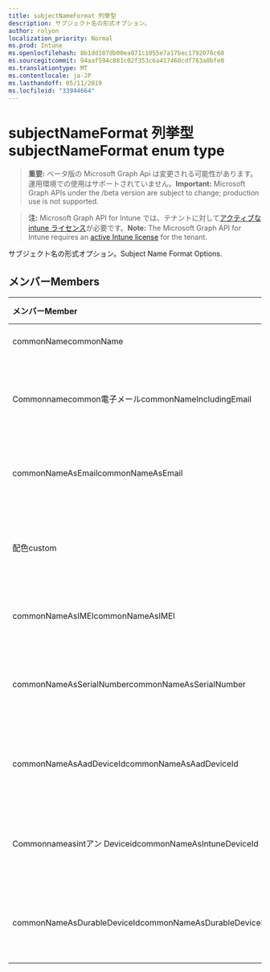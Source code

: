 ```yaml
---
title: subjectNameFormat 列挙型
description: サブジェクト名の形式オプション。
author: rolyon
localization_priority: Normal
ms.prod: Intune
ms.openlocfilehash: 8b1dd107db00ea871c1055e7a17bec1792076c68
ms.sourcegitcommit: 94aaf594c881c02f353c6a417460cdf783a0bfe0
ms.translationtype: MT
ms.contentlocale: ja-JP
ms.lasthandoff: 05/11/2019
ms.locfileid: "33944664"
---
```

# <a name="subjectnameformat-enum-type"></a><span data-ttu-id="adc15-103">subjectNameFormat 列挙型</span><span class="sxs-lookup"><span data-stu-id="adc15-103">subjectNameFormat enum type</span></span>

> <span data-ttu-id="adc15-104">**重要:** ベータ版の Microsoft Graph Api は変更される可能性があります。運用環境での使用はサポートされていません。</span><span class="sxs-lookup"><span data-stu-id="adc15-104">**Important:** Microsoft Graph APIs under the /beta version are subject to change; production use is not supported.</span></span>

> <span data-ttu-id="adc15-105">**注:** Microsoft Graph API for Intune では、テナントに対して[アクティブな intune ライセンス](https://go.microsoft.com/fwlink/?linkid=839381)が必要です。</span><span class="sxs-lookup"><span data-stu-id="adc15-105">**Note:** The Microsoft Graph API for Intune requires an [active Intune license](https://go.microsoft.com/fwlink/?linkid=839381) for the tenant.</span></span>

<span data-ttu-id="adc15-106">サブジェクト名の形式オプション。</span><span class="sxs-lookup"><span data-stu-id="adc15-106">Subject Name Format Options.</span></span>

## <a name="members"></a><span data-ttu-id="adc15-107">メンバー</span><span class="sxs-lookup"><span data-stu-id="adc15-107">Members</span></span>
|<span data-ttu-id="adc15-108">メンバー</span><span class="sxs-lookup"><span data-stu-id="adc15-108">Member</span></span>|<span data-ttu-id="adc15-109">値</span><span class="sxs-lookup"><span data-stu-id="adc15-109">Value</span></span>|<span data-ttu-id="adc15-110">説明</span><span class="sxs-lookup"><span data-stu-id="adc15-110">Description</span></span>|
|:---|:---|:---|
|<span data-ttu-id="adc15-111">commonName</span><span class="sxs-lookup"><span data-stu-id="adc15-111">commonName</span></span>|<span data-ttu-id="adc15-112">.0</span><span class="sxs-lookup"><span data-stu-id="adc15-112">0</span></span>|<span data-ttu-id="adc15-113">共通名。</span><span class="sxs-lookup"><span data-stu-id="adc15-113">Common name.</span></span>|
|<span data-ttu-id="adc15-114">Commonnamecommon電子メール</span><span class="sxs-lookup"><span data-stu-id="adc15-114">commonNameIncludingEmail</span></span>|<span data-ttu-id="adc15-115">1-d</span><span class="sxs-lookup"><span data-stu-id="adc15-115">1</span></span>|<span data-ttu-id="adc15-116">電子メールを含む共通名。</span><span class="sxs-lookup"><span data-stu-id="adc15-116">Common Name Including Email.</span></span>|
|<span data-ttu-id="adc15-117">commonNameAsEmail</span><span class="sxs-lookup"><span data-stu-id="adc15-117">commonNameAsEmail</span></span>|<span data-ttu-id="adc15-118">pbm-2</span><span class="sxs-lookup"><span data-stu-id="adc15-118">2</span></span>|<span data-ttu-id="adc15-119">電子メールとしての共通名。</span><span class="sxs-lookup"><span data-stu-id="adc15-119">Common Name As Email.</span></span>|
|<span data-ttu-id="adc15-120">配色</span><span class="sxs-lookup"><span data-stu-id="adc15-120">custom</span></span>|<span data-ttu-id="adc15-121">1/3</span><span class="sxs-lookup"><span data-stu-id="adc15-121">3</span></span>|<span data-ttu-id="adc15-122">カスタムサブジェクト名の形式。</span><span class="sxs-lookup"><span data-stu-id="adc15-122">Custom subject name format.</span></span>|
|<span data-ttu-id="adc15-123">commonNameAsIMEI</span><span class="sxs-lookup"><span data-stu-id="adc15-123">commonNameAsIMEI</span></span>|<span data-ttu-id="adc15-124">5</span><span class="sxs-lookup"><span data-stu-id="adc15-124">5</span></span>|<span data-ttu-id="adc15-125">IMEI としての共通名。</span><span class="sxs-lookup"><span data-stu-id="adc15-125">Common Name As IMEI.</span></span>|
|<span data-ttu-id="adc15-126">commonNameAsSerialNumber</span><span class="sxs-lookup"><span data-stu-id="adc15-126">commonNameAsSerialNumber</span></span>|<span data-ttu-id="adc15-127">シックス</span><span class="sxs-lookup"><span data-stu-id="adc15-127">6</span></span>|<span data-ttu-id="adc15-128">シリアル番号としての共通名。</span><span class="sxs-lookup"><span data-stu-id="adc15-128">Common Name As Serial Number.</span></span>|
|<span data-ttu-id="adc15-129">commonNameAsAadDeviceId</span><span class="sxs-lookup"><span data-stu-id="adc15-129">commonNameAsAadDeviceId</span></span>|<span data-ttu-id="adc15-130">7</span><span class="sxs-lookup"><span data-stu-id="adc15-130">7</span></span>|<span data-ttu-id="adc15-131">シリアル番号としての共通名。</span><span class="sxs-lookup"><span data-stu-id="adc15-131">Common Name As Serial Number.</span></span>|
|<span data-ttu-id="adc15-132">Commonnameasintアン Deviceid</span><span class="sxs-lookup"><span data-stu-id="adc15-132">commonNameAsIntuneDeviceId</span></span>|<span data-ttu-id="adc15-133">8 </span><span class="sxs-lookup"><span data-stu-id="adc15-133">8</span></span>|<span data-ttu-id="adc15-134">シリアル番号としての共通名。</span><span class="sxs-lookup"><span data-stu-id="adc15-134">Common Name As Serial Number.</span></span>|
|<span data-ttu-id="adc15-135">commonNameAsDurableDeviceId</span><span class="sxs-lookup"><span data-stu-id="adc15-135">commonNameAsDurableDeviceId</span></span>|<span data-ttu-id="adc15-136">9 </span><span class="sxs-lookup"><span data-stu-id="adc15-136">9</span></span>|<span data-ttu-id="adc15-137">シリアル番号としての共通名。</span><span class="sxs-lookup"><span data-stu-id="adc15-137">Common Name As Serial Number.</span></span>|




